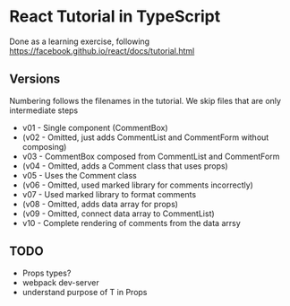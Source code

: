 # React Tutorial in TypeScript

Done as a learning exercise, following https://facebook.github.io/react/docs/tutorial.html


## Versions

Numbering follows the filenames in the tutorial. We skip files that are only intermediate steps

* v01 - Single component (CommentBox)
* (v02 - Omitted, just adds CommentList and CommentForm without composing)
* v03 - CommentBox composed from CommentList and CommentForm
* (v04 - Omitted, adds a Comment class that uses props)
* v05 - Uses the Comment class
* (v06 - Omitted, used marked library for comments incorrectly)
* v07 - Used marked library to format comments
* (v08 - Omitted, adds data array for props)
* (v09 - Omitted, connect data array to CommentList)
* v10 - Complete rendering of comments from the data arrsy

## TODO

* Props types?
* webpack dev-server
* understand purpose of T in Props<T>